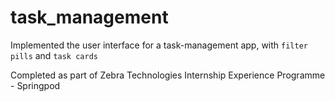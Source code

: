 # task_management

Implemented the user interface for a task-management app, with `filter pills` and `task cards`

Completed as part of Zebra Technologies Internship Experience Programme - Springpod


